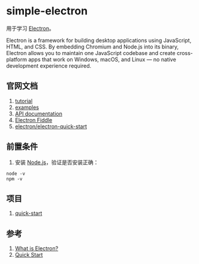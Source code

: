 # simple-electron

用于学习 [Electron](https://www.electronjs.org/docs/latest/)。

Electron is a framework for building desktop applications using JavaScript, HTML, and CSS. By embedding Chromium and Node.js into its binary, Electron allows you to maintain one JavaScript codebase and create cross-platform apps that work on Windows, macOS, and Linux — no native development experience required.

## 官网文档

1. [tutorial](https://www.electronjs.org/docs/latest/tutorial/tutorial-prerequisites)
2. [examples](https://www.electronjs.org/docs/latest/tutorial/examples)
3. [API documentation](https://www.electronjs.org/docs/latest/api/app)
4. [Electron Fiddle](https://www.electronjs.org/fiddle)
5. [electron/electron-quick-start](https://github.com/electron/electron-quick-start)

## 前置条件

1. 安装 [Node.js](https://nodejs.org/en/download/)，验证是否安装正确：

```shell
node -v
npm -v
```

## 项目

1. [quick-start](./quick-start/)

## 参考

1. [What is Electron?](https://www.electronjs.org/docs/latest/)
2. [Quick Start](https://www.electronjs.org/docs/latest/tutorial/quick-start)
